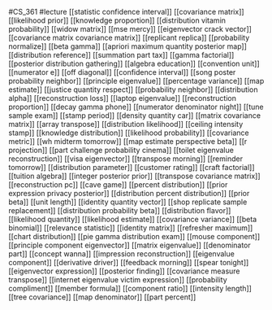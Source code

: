 #CS_361
#lecture
[[statistic confidence interval]]
[[covariance matrix]]
[[likelihood prior]]
[[knowledge proportion]]
[[distribution vitamin probability]]
[[widow matrix]]
[[mse mercy]]
[[eigenvector crack vector]]
[[covariance matrix covariance matrix]]
[[replicant replica]]
[[probability normalize]]
[[beta gamma]]
[[apriori maximum quantity posterior map]]
[[distribution reference]]
[[summation part tax]]
[[gamma factorial]]
[[posterior distribution gathering]]
[[algebra education]]
[[convention unit]]
[[numerator e]]
[[off diagonal]]
[[confidence interval]]
[[song poster probability neighbor]]
[[principle eigenvalue]]
[[percentage variance]]
[[map estimate]]
[[justice quantity respect]]
[[probability neighbor]]
[[distribution alpha]]
[[reconstruction loss]]
[[laptop eigenvalue]]
[[reconstruction proportion]]
[[decay gamma phone]]
[[numerator denominator night]]
[[tune sample exam]]
[[stamp period]]
[[density quantity car]]
[[matrix covariance matrix]]
[[array transpose]]
[[distribution likelihood]]
[[ceiling intensity stamp]]
[[knowledge distribution]]
[[likelihood probability]]
[[covariance metric]]
[[wh midterm tomorrow]]
[[map estimate perspective beta]]
[[r projection]]
[[part challenge probability cinema]]
[[toilet eigenvalue reconstruction]]
[[visa eigenvector]]
[[transpose morning]]
[[reminder tomorrow]]
[[distribution parameter]]
[[customer rating]]
[[craft factorial]]
[[tuition algebra]]
[[integer posterior prior]]
[[transpose covariance matrix]]
[[reconstruction pc]]
[[cave game]]
[[percent distribution]]
[[prior expression privacy posterior]]
[[distribution percent distribution]]
[[prior beta]]
[[unit length]]
[[identity quantity vector]]
[[shop replicate sample replacement]]
[[distribution probability beta]]
[[distribution flavor]]
[[likelihood quantity]]
[[likelihood estimate]]
[[covariance variance]]
[[beta binomial]]
[[relevance statistic]]
[[identity matrix]]
[[refresher maximum]]
[[chart distribution]]
[[pie gamma distribution exam]]
[[mouse component]]
[[principle component eigenvector]]
[[matrix eigenvalue]]
[[denominator part]]
[[concept wanna]]
[[impression reconstruction]]
[[eigenvalue component]]
[[derivative driver]]
[[feedback morning]]
[[spear tonight]]
[[eigenvector expression]]
[[posterior finding]]
[[covariance measure transpose]]
[[internet eigenvalue victim expression]]
[[probability compliment]]
[[member formula]]
[[component ratio]]
[[intensity length]]
[[tree covariance]]
[[map denominator]]
[[part percent]]
